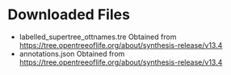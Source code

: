 Downloaded Files
================
-   labelled\_supertree\_ottnames.tre
    Obtained from https://tree.opentreeoflife.org/about/synthesis-release/v13.4
-   annotations.json
    Obtained from https://tree.opentreeoflife.org/about/synthesis-release/v13.4
